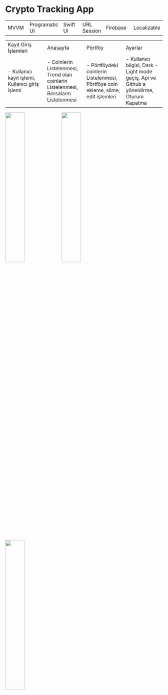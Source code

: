 # Crypto Tracking App
<table>
  <tr>
    <td width="15%">MVVM</td>
    <td width="15%">Programatic UI</td>
    <td width="15%">Swift UI</td>
    <td width="15%">URL Session</td>
    <td width="20%">Firebase</td>
    <td width="20%">Localizable</td>
  </tr>
</table>

  <table>
  <tr>
    <td width="25%">Kayıt Giriş İşlemleri</td>
    <td width="25%">Anasayfa</td>
    <td width="25%">Pörtföy</td>
    <td width="25%">Ayarlar</td>
  </tr>
  <tr>
    <td>- Kullanıcı kayıt işlemi, Kullanıcı giriş işlemi</td>
    <td>- Coinlerin Listelenmesi, Trend olan coinlerin Listelenmesi, Borsaların Listelenmesi</td>
    <td>- Pörtföydeki coinlerin Listelenmesi, Pörtföye coin ekleme, silme, edit işlemleri</td>
    <td>- Kullanıcı bilgisi, Dark - Light mode geçiş, Api ve Github a yöneldirme, Oturum Kapatma</td>
  </tr>
</table>
<img src="Gif/crypto1.gif" width="35%"> 
<img src="Gif/crypto2.gif" width="35%"> 
<img src="Gif/crypto3.gif" width="35%"> 
